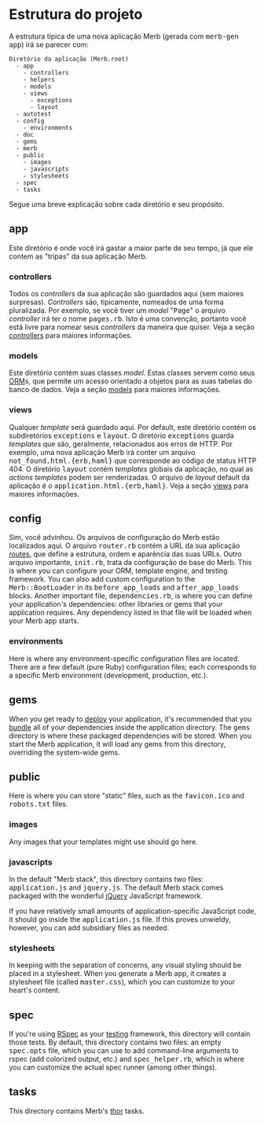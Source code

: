 # Estrutura do projeto
A estrutura típica de uma nova aplicação Merb (gerada com <tt>merb-gen app</tt>)
irá se parecer com:

    Diretório da aplicação (Merb.root)
      - app
        - controllers
        - helpers
        - models
        - views
          - exceptions
          - layout
      - autotest
      - config
        - environments
      - doc
      - gems
      - merb
      - public
        - images
        - javascripts
        - stylesheets
      - spec
      - tasks

Segue uma breve explicação sobre cada diretório e seu propósito.

## app
Este diretório é onde você irá gastar a maior parte de seu tempo,
já que ele contem as "tripas" da sua aplicação Merb.

### controllers
Todos os <i>controllers</i> da sua aplica&ccedil;&atilde;o s&atilde;o guardados aqui (sem maiores surpresas).
<i>Controllers</i> s&atilde;o, tipicamente, nomeados de uma forma pluralizada.
Por exemplo, se voc&ecirc; tiver um <i>model</i> "<tt>Page</tt>" o arquivo <i>controller</i> ir&aacute; ter o nome <tt>pages.rb</tt>.
Isto &eacute; uma conven&ccedil;&atilde;o, portanto voc&ecirc; est&aacute; livre para nomear seus <i>controllers</i> da maneira que quiser.
Veja a seção [controllers][] para maiores informações.

### models
Este diret&oacute;rio cont&eacute;m suas classes <i>model</i>.
Estas classes servem como seus [ORM][]s,
que permite um acesso orientado a objetos para as suas tabelas do banco de dados.
Veja a seção [models][] para maiores informações.

### views
Qualquer <i>template</i> ser&aacute; guardado aqui.
Por default, este diret&oacute;rio cont&eacute;m os subdiret&oacute;rios <tt>exceptions</tt>
e <tt>layout</tt>.
O diret&oacute;rio <tt>exceptions</tt> guarda <i>templates</i> que s&atilde;o, geralmente,
relacionados aos erros de HTTP.
Por exemplo, uma nova aplica&ccedil;&atilde;o Merb ir&aacute; conter um
arquivo <tt>not_found.html.{erb,haml}</tt> que corresponde ao c&oacute;digo
de status HTTP 404.
O diret&oacute;rio <tt>layout</tt> cont&eacute;m <i>templates</i> globais da aplica&ccedil;&atilde;o,
no qual as <i>actions templates</i> podem ser renderizadas.
O arquivo de <i>layout</i> default da aplica&ccedil;&atilde;o &eacute; o
<tt>application.html.{erb,haml}</tt>.
Veja a seção [views][] para maiores informações.

## config
Sim, você advinhou.
Os arquivos de configuração do Merb estão localizados aqui.
O arquivo <tt>router.rb</tt> contém a URL da sua aplicação [routes][],
que define a estrutura, ordem e aparência das suas URLs.
Outro arquivo importante, <tt>init.rb</tt>, trata da configuração de base do Merb.
This is where you can configure your ORM, template engine,
and testing framework.
You can also add custom configuration to the <tt>Merb::BootLoader</tt>
in its <tt>before_app_loads</tt> and <tt>after_app_loads</tt> blocks.
Another important file, <tt>dependencies.rb</tt>,
is where you can define your application's dependencies:
other libraries or gems that your application requires.
Any dependency listed in that file will be loaded when your Merb app starts.

### environments
Here is where any environment-specific configuration files are located.
There are a few default (pure Ruby) configuration files;
each corresponds to a specific Merb environment
(development, production, etc.).

## gems
When you get ready to [deploy][] your application,
it's recommended that you [bundle][] all of your dependencies
inside the application directory.
The <tt>gems</tt> directory is where these packaged dependencies
will be stored.
When you start the Merb application,
it will load any gems from this directory, overriding the system-wide gems.

## public
Here is where you can store "static" files,
such as the <tt>favicon.ico</tt> and <tt>robots.txt</tt> files.

### images
Any images that your templates might use should go here.

### javascripts
In the default "Merb stack", this directory contains two files:
<tt>application.js</tt> and <tt>jquery.js</tt>.
The default Merb stack comes packaged
with the wonderful [jQuery][] JavaScript framework.

If you have relatively small amounts of application-specific JavaScript code,
it should go inside the <tt>application.js</tt> file.
If this proves unwieldy, however, you can add subsidiary files as needed.

### stylesheets
In keeping with the separation of concerns,
any visual styling should be placed in a stylesheet.
When you generate a Merb app,
it creates a stylesheet file (called <tt>master.css</tt>),
which you can customize to your heart's content.

## spec
If you're using [RSpec][] as your [testing][] framework,
this directory will contain those tests.
By default, this directory contains two files:
an empty <tt>spec.opts</tt> file,
which you can use to add command-line arguments to rspec
(add colorized output, etc.) and <tt>spec_helper.rb</tt>,
which is where you can customize the actual spec runner (among other things).

## tasks
This directory contains Merb's [thor][] tasks.


[bundle]:           /deployment/bundle
[controllers]:      /getting-started/controllers
[deploy]:           /deployment
[jQuery]:           http://jquery.com/
[models]:           /getting-started/models
[ORM]:              http://en.wikipedia.org/wiki/Object-relational_mapping
[routes]:           /getting-started/router
[RSpec]:            http://rspec.info/
[testing]:          /testing-your-application
[thor]:             http://wiki.merbivore.com/faqs/thor
[views]:            /getting-started/views
